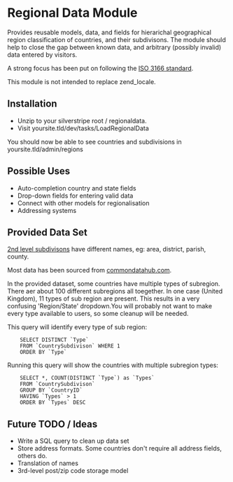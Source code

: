 # Regional Data Module

Provides reusable models, data, and fields for hierarichal geographical region classification of countries, and their subdivisons.
The module should help to close the gap between known data, and arbitrary (possibly invalid) data entered by visitors.

A strong focus has been put on following the [ISO 3166 standard](http://en.wikipedia.org/wiki/ISO_3166). 

This module is not intended to replace zend_locale.

## Installation

 * Unzip to your silverstripe root / regionaldata.
 * Visit yoursite.tld/dev/tasks/LoadRegionalData
 
You should now be able to see countries and subdivisions in yoursite.tld/admin/regions

## Possible Uses

 * Auto-completion country and state fields
 * Drop-down fields for entering valid data
 * Connect with other models for regionalisation
 * Addressing systems 

## Provided Data Set

[2nd level subdivisons](http://en.wikipedia.org/wiki/Administrative_division) have different names,
eg: area, district, parish, county.

Most data has been sourced from [commondatahub.com](http://www.commondatahub.com/live).

In the provided dataset, some countries have multiple types of subregion. There aer about 100 different
subregions all toegether. In one case (United Kingdom), 11 types of sub region are present.
This results in a very confusing 'Region/State' dropdown.You will probably not want to make every type
available to users, so some cleanup will be needed.

This query will identify every type of sub region:

```
	SELECT DISTINCT `Type`
	FROM `CountrySubdivison` WHERE 1
	ORDER BY `Type`
```

Running this query will show the countries with multiple subregion types:

``` 
	SELECT *, COUNT(DISTINCT `Type`) as `Types`
	FROM `CountrySubdivison`
	GROUP BY `CountryID`
	HAVING `Types` > 1
	ORDER BY `Types` DESC
```

## Future TODO / Ideas

 * Write a SQL query to clean up data set
 * Store address formats. Some countries don't require all address fields, others do.
 * Translation of names
 * 3rd-level post/zip code storage model
